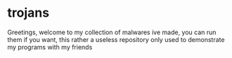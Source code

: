 # trojans
Greetings, welcome to my collection of malwares ive made, you can run them if you want, this rather a useless repository only used to demonstrate my programs with my friends

